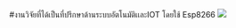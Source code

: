 #งานวิจัยที่ได้เป็นที่ปรึกษาด้านระบบอัตโนมัติเเละIOT โดยใช้ Esp8266
<img src="https://kalasinpit.ac.th/wp-content/uploads/2019/12/kps.png">
